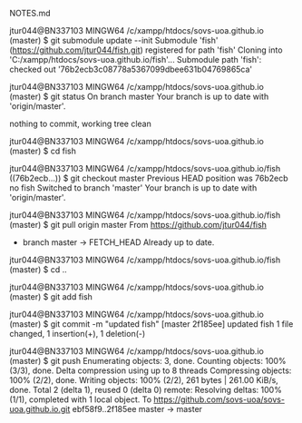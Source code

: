 NOTES.md

jtur044@BN337103 MINGW64 /c/xampp/htdocs/sovs-uoa.github.io (master)
$ git submodule update --init
Submodule 'fish' (https://github.com/jtur044/fish.git) registered for path 'fish'
Cloning into 'C:/xampp/htdocs/sovs-uoa.github.io/fish'...
Submodule path 'fish': checked out '76b2ecb3c08778a5367099dbee631b04769865ca'

jtur044@BN337103 MINGW64 /c/xampp/htdocs/sovs-uoa.github.io (master)
$ git status
On branch master
Your branch is up to date with 'origin/master'.

nothing to commit, working tree clean

jtur044@BN337103 MINGW64 /c/xampp/htdocs/sovs-uoa.github.io (master)
$ cd fish

jtur044@BN337103 MINGW64 /c/xampp/htdocs/sovs-uoa.github.io/fish ((76b2ecb...))
$ git checkout master
Previous HEAD position was 76b2ecb no fish
Switched to branch 'master'
Your branch is up to date with 'origin/master'.

jtur044@BN337103 MINGW64 /c/xampp/htdocs/sovs-uoa.github.io/fish (master)
$ git pull origin master
From https://github.com/jtur044/fish
 * branch            master     -> FETCH_HEAD
Already up to date.

jtur044@BN337103 MINGW64 /c/xampp/htdocs/sovs-uoa.github.io/fish (master)
$ cd ..

jtur044@BN337103 MINGW64 /c/xampp/htdocs/sovs-uoa.github.io (master)
$ git add fish

jtur044@BN337103 MINGW64 /c/xampp/htdocs/sovs-uoa.github.io (master)
$ git commit -m "updated fish"
[master 2f185ee] updated fish
 1 file changed, 1 insertion(+), 1 deletion(-)

jtur044@BN337103 MINGW64 /c/xampp/htdocs/sovs-uoa.github.io (master)
$ git push
Enumerating objects: 3, done.
Counting objects: 100% (3/3), done.
Delta compression using up to 8 threads
Compressing objects: 100% (2/2), done.
Writing objects: 100% (2/2), 261 bytes | 261.00 KiB/s, done.
Total 2 (delta 1), reused 0 (delta 0)
remote: Resolving deltas: 100% (1/1), completed with 1 local object.
To https://github.com/sovs-uoa/sovs-uoa.github.io.git
   ebf58f9..2f185ee  master -> master

